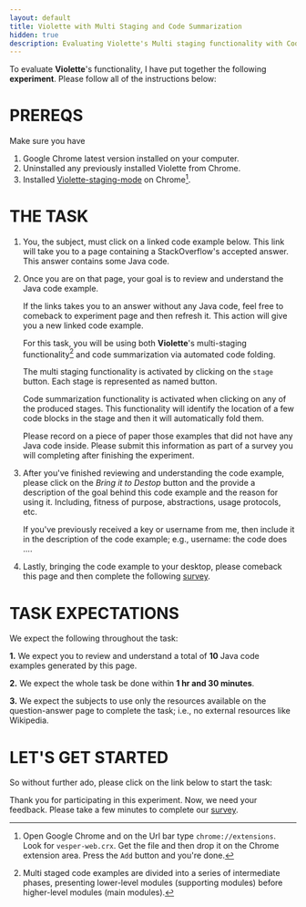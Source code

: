 ```yaml
---
layout: default
title: Violette with Multi Staging and Code Summarization
hidden: true
description: Evaluating Violette's Multi staging functionality with Code summarization support.
---
```


To evaluate **Violette**'s functionality, I have put together the following
**experiment**. Please follow all of the instructions below:


# PREREQS

Make sure you have

1. Google Chrome latest version installed on your computer.
2. Uninstalled any previously installed Violette from Chrome.
3. Installed <a href="https://www.dropbox.com/s/b9148o15se0u8wa/violette-staging.crx?dl=0" target="_blank">Violette-staging-mode</a> on Chrome[^1].

# THE TASK

1. You, the subject, must click on a linked code example below.
This link will take you to a page containing a StackOverflow's accepted answer.
This answer contains some Java code.

2. Once you are on that page, your goal is to review and understand the Java
code example.

    If the links takes you to an answer without any Java code, feel free to
    comeback to experiment page and then refresh it. This action will give you
    a new linked code example.

    For this task, you will be using both **Violette**'s multi-staging
    functionality[^2] and code summarization via automated code folding.

    The multi staging functionality is activated by clicking on the `stage` button.
    Each stage is represented as named button.

    Code summarization functionality is activated when clicking on any of the
    produced stages. This functionality will identify the location of a few code
    blocks in the stage and then it will automatically fold them.

    Please record on a piece of paper those examples that did not have any Java
    code inside. Please submit this information as part of a survey you will
    completing after finishing the experiment.  

3. After you've finished reviewing and understanding the code example, please
click on the _Bring it to Destop_ button and the provide a description of the
goal behind this code example and the reason for using it. Including, fitness of
purpose, abstractions, usage protocols, etc.

    If you've previously received a key or username from me,
    then include it in the description of the code example;
    e.g., username: the code does ....  

4. Lastly, bringing the code example to your desktop, please comeback this page
and then complete the following [survey](http://goo.gl/vzqmzG).

# TASK EXPECTATIONS

We expect the following throughout the task:

**1.** We expect you to review and understand a total of **10** Java code examples
generated by this page.

**2.** We expect the whole task be done within **1 hr and 30 minutes**.

**3.** We expect the subjects to use only the resources available on the
question-answer page to complete the task; i.e., no external resources like
Wikipedia.


# LET'S GET STARTED

So without further ado, please click on the link below to start the task:

<div id="example">
</div>


Thank you for participating in this experiment. Now, we need your feedback. Please take a few minutes to complete our [survey](http://goo.gl/vzqmzG).


<script>
  function shuffle(array) {
      var currentIndex = array.length
        , temporaryValue
        , randomIndex
        ;

      // While there remain elements to shuffle...
      while (0 !== currentIndex) {

        // Pick a remaining element...
        randomIndex   = Math.floor(Math.random() * currentIndex);
        currentIndex -= 1;

        // And swap it with the current element.
        temporaryValue      = array[currentIndex];
        array[currentIndex] = array[randomIndex];
        array[randomIndex]  = temporaryValue;
      }

      return array;
  }

  $(document).ready(function(){



     // use this https://github.com/marcuswestin/store.js
     // http://jsfiddle.net/hHLXr/12/
     // http://okta6.ideone.com/gfx2/js/ideone-index.js
     // http://html5demos.com/contenteditable
     var cached   = JSON.parse(window.localStorage.getItem('cached'));
     var shuffled = shuffle(cached.items);

     var selected = shuffled[0] || null;
     if(selected != null){

       var replace = $("<div/>", {'class':'file-editor', 'html': 'A. ', 'style': 'font-weight: bold;'});
       var link    = $('<a>', {
        'text': selected.title,
        'href': selected.href,
        'target': selected.target,
        'style': 'cursor: pointer;'
       });

       replace.append(link);

       $("#example").replaceWith(replace);
     }


  });
</script>

[^1]: Open Google Chrome and on the Url bar type `chrome://extensions`. Look for `vesper-web.crx`. Get the file and then drop it on the Chrome extension area. Press the `Add` button and you're done.

[^2]: Multi staged code examples are divided into a series of intermediate phases, presenting lower-level modules (supporting modules) before higher-level modules (main modules).

